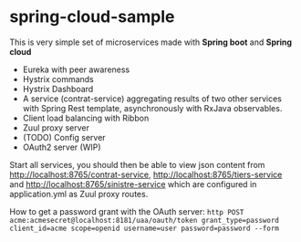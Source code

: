 # spring-cloud-sample

This is very simple set of microservices made with **Spring boot** and **Spring cloud**

* Eureka with peer awareness
* Hystrix commands
* Hystrix Dashboard
* A service (contrat-service) aggregating results of two other services with Spring Rest template, asynchronously with RxJava observables.
* Client load balancing with Ribbon
* Zuul proxy server
* (TODO) Config server
* OAuth2 server (WIP)

Start all services, you should then be able to view json content from <http://localhost:8765/contrat-service>, <http://localhost:8765/tiers-service> and <http://localhost:8765/sinistre-service> which are configured in application.yml as Zuul proxy routes.

How to get a password grant with the OAuth server:
`
http POST acme:acmesecret@localhost:8181/uaa/oauth/token grant_type=password client_id=acme scope=openid username=user password=password --form
`